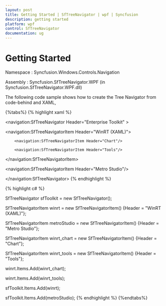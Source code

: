 ```yaml
---
layout: post
title: Getting Started | SfTreeNavigator | wpf | Syncfusion
description: getting started 
platform: wpf
control: SfTreeNavigator 
documentation: ug
---
```


# Getting Started 

Namespace : Syncfusion.Windows.Controls.Navigation 

Assembly : Syncfusion.SfTreeNavigator.WPF (in Syncfusion.SfTreeNavigator.WPF.dll) 

The following code sample shows how to create the Tree Navigator from code-behind and XAML, 

{%tabs%}
{% highlight xaml %}

<navigation:SfTreeNavigator Header="Enterprise Toolkit" >

   <navigation:SfTreeNavigatorItem Header="WinRT (XAML)">

        <navigation:SfTreeNavigatorItem Header="Chart"/>

        <navigation:SfTreeNavigatorItem Header="Tools"/>

   </navigation:SfTreeNavigatorItem>

   <navigation:SfTreeNavigatorItem Header="Metro Studio"/>

</navigation:SfTreeNavigator>
{% endhighlight %}

{% highlight c# %}

SfTreeNavigator sfToolkit = new SfTreeNavigator();



SfTreeNavigatorItem winrt = new SfTreeNavigatorItem() {Header = "WinRT (XAML)"};

SfTreeNavigatorItem metroStudio = new SfTreeNavigatorItem() {Header = "Metro Studio"};



SfTreeNavigatorItem winrt_chart = new SfTreeNavigatorItem() {Header = "Chart"};

SfTreeNavigatorItem winrt_tools = new SfTreeNavigatorItem() {Header = "Tools"};



winrt.Items.Add(winrt_chart);

winrt.Items.Add(winrt_tools);



sfToolkit.Items.Add(winrt);

sfToolkit.Items.Add(metroStudio);
{% endhighlight %}
{%endtabs%}



